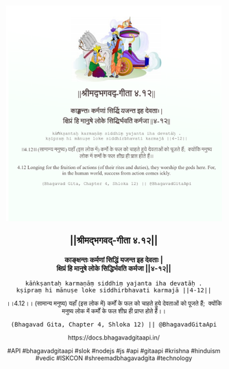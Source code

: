 <img src="../../asset/BG_4_12.png"/>
<center><h2>||श्रीमद्‍भगवद्‍-गीता ४.१२||</h2>
<h3>काङ्क्षन्तः कर्मणां सिद्धिं यजन्त इह देवताः |<br/>क्षिप्रं हि मानुषे लोके सिद्धिर्भवति कर्मजा ||४-१२||</h3>
<pre>kāṅkṣantaḥ karmaṇāṃ siddhiṃ yajanta iha devatāḥ .<br/>kṣipraṃ hi mānuṣe loke siddhirbhavati karmajā ||4-12||</pre>
<p>।।4.12।। (सामान्य मनुष्य) यहाँ (इस लोक में) कर्मों के फल को चाहते हुये देवताओं को पूजते हैं;  क्योंकि मनुष्य लोक में कर्मों के फल शीघ्र ही प्राप्त होते हैं।।</p>
<pre>(Bhagavad Gita, Chapter 4, Shloka 12) || @BhagavadGitaApi</pre><p>https://docs.bhagavadgitaapi.in/</p><p>#API #bhagavadgitaapi #slok #nodejs #js #api #gitaapi #krishna #hinduism #vedic #ISKCON #shreemadbhagavadgita #technology</p></center>